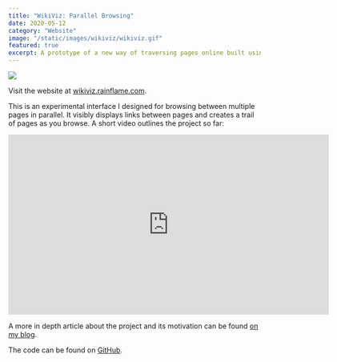 ```yaml
---
title: "WikiViz: Parallel Browsing"
date: 2020-05-12
category: "Website"
image: "/static/images/wikiviz/wikiviz.gif"
featured: true
excerpt: A prototype of a new way of traversing pages online built using the Wikipedia API and React.
---
```


![](/static/images/wikiviz/wikiviz.gif)

Visit the website at [wikiviz.rainflame.com](https://wikiviz.rainflame.com).

This is an experimental interface I designed for browsing between multiple pages in parallel. It visibly displays links between pages and creates a trail of pages as you browse. A short video outlines the project so far:

<iframe src="https://player.vimeo.com/video/417344792" width="640" height="360" frameborder="0" allow="autoplay; fullscreen" allowfullscreen></iframe>

A more in depth article about the project and its motivation can be found [on my blog](https://thoughts.christianbroms.com/post/wikiviz).

The code can be found on [GitHub](https://github.com/rainflame/wikiviz).
